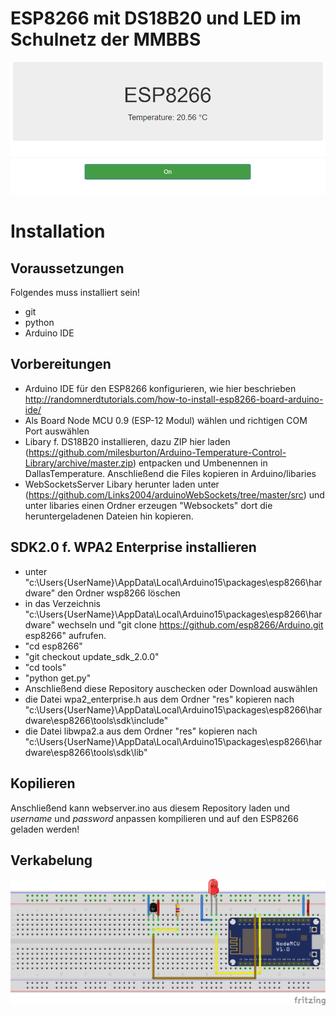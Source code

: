 # ESP8266 mit DS18B20 und LED im Schulnetz der MMBBS
![Screenshot](doc/screenshot.PNG)
# Installation
## Voraussetzungen
Folgendes muss installiert sein!
- git
- python
- Arduino IDE
## Vorbereitungen
- Arduino IDE für den ESP8266 konfigurieren, wie hier beschrieben http://randomnerdtutorials.com/how-to-install-esp8266-board-arduino-ide/
- Als Board Node MCU 0.9 (ESP-12 Modul) wählen und richtigen COM Port auswählen
- Libary f. DS18B20 installieren, dazu ZIP hier laden (https://github.com/milesburton/Arduino-Temperature-Control-Library/archive/master.zip) entpacken und Umbenennen in DallasTemperature. Anschließend die Files kopieren in Arduino/libaries
- WebSocketsServer Libary herunter laden unter (https://github.com/Links2004/arduinoWebSockets/tree/master/src) und unter libaries einen Ordner erzeugen "Websockets" dort die heruntergeladenen Dateien hin kopieren.
## SDK2.0 f. WPA2 Enterprise installieren
- unter "c:\Users\{UserName}\AppData\Local\Arduino15\packages\esp8266\hardware" den Ordner wsp8266 löschen
- in das Verzeichnis "c:\Users\{UserName}\AppData\Local\Arduino15\packages\esp8266\hardware" wechseln und "git clone https://github.com/esp8266/Arduino.git esp8266" aufrufen.
- "cd esp8266"
- "git checkout update_sdk_2.0.0"
- "cd tools"
- "python get.py"
- Anschließend diese Repository auschecken oder Download auswählen
- die Datei wpa2_enterprise.h aus dem Ordner "res" kopieren nach "c:\Users\{UserName}\AppData\Local\Arduino15\packages\esp8266\hardware\esp8266\tools\sdk\include\"
- die Datei libwpa2.a aus dem Ordner "res" kopieren nach "c:\Users\{UserName}\AppData\Local\Arduino15\packages\esp8266\hardware\esp8266\tools\sdk\lib\"
## Kopilieren
Anschließend kann webserver.ino aus diesem Repository laden und *username* und *password* anpassen  kompilieren und auf den ESP8266 geladen werden!
## Verkabelung
![Wireing](doc/steckplatine.png)
